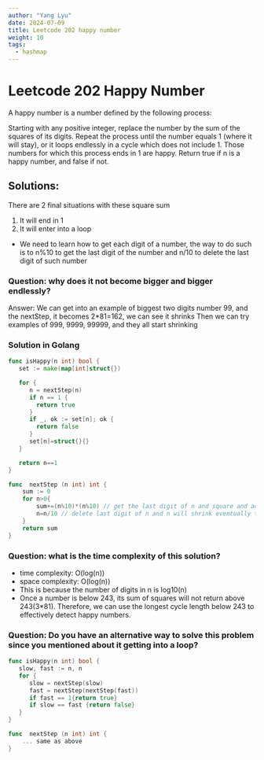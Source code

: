 ```yaml
---
author: "Yang Lyu"
date: 2024-07-09
title: Leetcode 202 happy number
weight: 10
tags:
  - hashmap
---
```

# Leetcode 202 Happy Number

A happy number is a number defined by the following process:

Starting with any positive integer, replace the number by the sum of the squares of its digits.
Repeat the process until the number equals 1 (where it will stay), or it loops endlessly in a cycle which does not include 1.
Those numbers for which this process ends in 1 are happy.
Return true if n is a happy number, and false if not.

## Solutions:
There are 2 final situations with these square sum
1. It will end in 1
2. It will enter into a loop

- We need to learn how to get each digit of a number, the way to do such is to n%10 to get the last digit of the number and n/10 to delete the last digit of such number

### Question: why does it not become bigger and bigger endlessly?
Answer:
We can get into an example of biggest two digits number 99, and the nextStep, it becomes 2*81=162, we can see it shrinks
Then we can try examples of 999, 9999, 99999, and they all start shrinking

### Solution in Golang
```go
func isHappy(n int) bool {
   set := make(map[int]struct{})

   for {
      n = nextStep(n)
      if n == 1 {
        return true
      }
      if _, ok := set[n]; ok {
        return false
      }
      set[n]=struct{}{}
   }

   return n==1
}

func  nextStep (n int) int {
    sum := 0
    for n>0{
        sum+=(n%10)*(n%10) // get the last digit of n and square and add to sum
        n=n/10 // delete last digit of n and n will shrink eventually to 0
    }
    return sum
}
```

### Question: what is the time complexity of this solution?
- time complexity: O(log(n))
- space complexity: O(log(n))
- This is because the number of digits in n is log10(n)
- Once a number is below 243, its sum of squares will not return above 243(3*81). Therefore, we can use the longest cycle length below 243 to effectively detect happy numbers. 

### Question: Do you have an alternative way to solve this problem since you mentioned about it getting into a loop?

```go
func isHappy(n int) bool {
   slow, fast := n, n
   for {
      slow = nextStep(slow)
      fast = nextStep(nextStep(fast))
      if fast == 1{return true}
      if slow == fast {return false}
   }
}

func  nextStep (n int) int {
    ... same as above
}
```